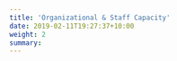 ```yaml
---
title: 'Organizational & Staff Capacity'
date: 2019-02-11T19:27:37+10:00
weight: 2
summary: 
---
```

